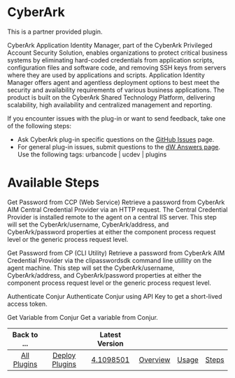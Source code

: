 
# CyberArk

This is a partner provided plugin.

CyberArk Application Identity Manager, part of the CyberArk Privileged Account Security Solution, enables organizations to protect critical business systems by eliminating hard-coded credentials from application scripts, configuration files and software code, and removing SSH keys from servers where they are used by applications and scripts. Application Identity Manager offers agent and agentless deployment options to best meet the security and availability requirements of various business applications. The product is built on the CyberArk Shared Technology Platform, delivering scalability, high availability and centralized management and reporting.

If you encounter issues with the plug-in or want to send feedback, take one of the following steps:

* Ask CyberArk plug-in specific questions on the [GitHub Issues](https://github.com/cyberark/urbancode-conjur-aim/issues) page.
* For general plug-in issues, submit questions to the [dW Answers page](https://community.ibm.com/community/user/wasdevops/urbancode-discussion). Use the following tags: urbancode | ucdev | plugins

# Available Steps

Get Password from CCP (Web Service) Retrieve a password from CyberArk AIM Central Credential Provider via an HTTP request. The Central Credential Provider is installed remote to the agent on a central IIS server. This step will set the CyberArk/username, CyberArk/address, and CyberArk/password properties at either the component process request level or the generic process request level.

Get Password from CP (CLI Utility) Retrieve a password from CyberArk AIM Credential Provider via the clipasswordsdk command line utillity on the agent machine. This step will set the CyberArk/username, CyberArk/address, and CyberArk/password properties at either the component process request level or the generic process request level.

Authenticate Conjur Authenticate Conjur using API Key to get a short-lived access token.

Get Variable from Conjur Get a variable from Conjur.

|Back to ...||Latest Version||||
| :---: | :---: | :---: | :---: | :---: | :---: |
|[All Plugins](../../index.md)|[Deploy Plugins](../README.md)|[4.1098501](https://raw.githubusercontent.com/UrbanCode/IBM-UCD-PLUGINS/main/files/cyberark/cyberark-4.1098501.zip)|[Overview](overview.md)|[Usage](usage.md)|[Steps](steps.md)|
